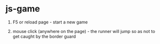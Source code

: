 # js-game
1) F5 or reload page - start a new game


2) mouse click (anywhere on the page) - the runner will jump so as not to get caught by the border guard
